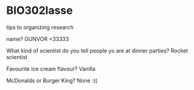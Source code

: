 # BIO302lasse
tips to organizing research

name? GUNVOR <33333

What kind of scientist do you tell people yo are at dinner parties? Rocket scientist

Favourite ice cream flavour? Vanilla 

McDonalds or Burger King? None :((
